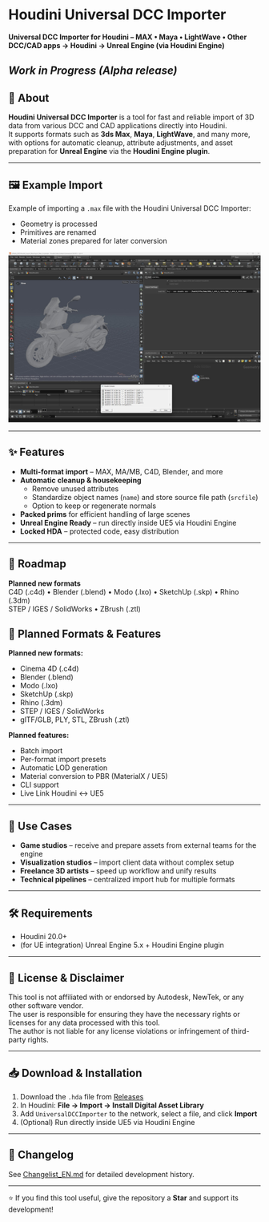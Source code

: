 # Houdini Universal DCC Importer

**Universal DCC Importer for Houdini – MAX • Maya • LightWave • Other DCC/CAD apps → Houdini → Unreal Engine (via Houdini Engine)**

*Work in Progress (Alpha release)*  
---

## 🚀 About
**Houdini Universal DCC Importer** is a tool for fast and reliable import of 3D data from various DCC and CAD applications directly into Houdini.  
It supports formats such as **3ds Max**, **Maya**, **LightWave**, and many more, with options for automatic cleanup, attribute adjustments, and asset preparation for **Unreal Engine** via the **Houdini Engine plugin**.

---

## 🖼 Example Import
Example of importing a `.max` file with the Houdini Universal DCC Importer:  
- Geometry is processed  
- Primitives are renamed  
- Material zones prepared for later conversion  

![Example Import](docs/images/import-example.jpg)

---

## ✨ Features
- **Multi-format import** – MAX, MA/MB, C4D, Blender, and more
- **Automatic cleanup & housekeeping**
  - Remove unused attributes
  - Standardize object names (`name`) and store source file path (`srcfile`)
  - Option to keep or regenerate normals
- **Packed prims** for efficient handling of large scenes
- **Unreal Engine Ready** – run directly inside UE5 via Houdini Engine
- **Locked HDA** – protected code, easy distribution

---
## 📅 Roadmap
**Planned new formats**  
C4D (.c4d) • Blender (.blend) • Modo (.lxo) • SketchUp (.skp) • Rhino (.3dm)  
STEP / IGES / SolidWorks • ZBrush (.ztl)

## 📅 Planned Formats & Features
**Planned new formats:**
- Cinema 4D (.c4d)
- Blender (.blend)
- Modo (.lxo)
- SketchUp (.skp)
- Rhino (.3dm)
- STEP / IGES / SolidWorks
- glTF/GLB, PLY, STL, ZBrush (.ztl)

**Planned features:**
- Batch import
- Per-format import presets
- Automatic LOD generation
- Material conversion to PBR (MaterialX / UE5)
- CLI support
- Live Link Houdini ↔ UE5

---

## 🎯 Use Cases
- **Game studios** – receive and prepare assets from external teams for the engine
- **Visualization studios** – import client data without complex setup
- **Freelance 3D artists** – speed up workflow and unify results
- **Technical pipelines** – centralized import hub for multiple formats

---

## 🛠 Requirements
- Houdini 20.0+
- (for UE integration) Unreal Engine 5.x + Houdini Engine plugin

---

## 📜 License & Disclaimer
This tool is not affiliated with or endorsed by Autodesk, NewTek, or any other software vendor.  
The user is responsible for ensuring they have the necessary rights or licenses for any data processed with this tool.  
The author is not liable for any license violations or infringement of third-party rights.

---

## 📥 Download & Installation
1. Download the `.hda` file from [Releases](../../releases)
2. In Houdini: **File → Import → Install Digital Asset Library**
3. Add `UniversalDCCImporter` to the network, select a file, and click **Import**
4. (Optional) Run directly inside UE5 via Houdini Engine

---

## 📓 Changelog
See [Changelist_EN.md](./Changelist_EN.md) for detailed development history.  

---

⭐ If you find this tool useful, give the repository a **Star** and support its development!
